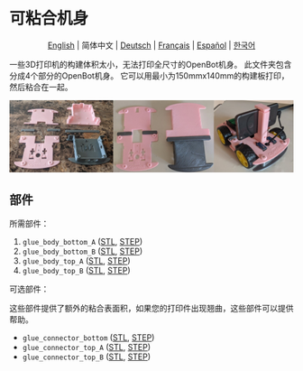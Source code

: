 # 可粘合机身

<p align="center">
  <a href="README.md">English</a> |
  <span>简体中文</span> |
  <a href="README.de-DE.md">Deutsch</a> |
  <a href="README.fr-FR.md">Français</a> |
  <a href="README.es-ES.md">Español</a> |
  <a href="README.ko-KR.md">한국어</a>
</p>

一些3D打印机的构建体积太小，无法打印全尺寸的OpenBot机身。
此文件夹包含分成4个部分的OpenBot机身。
它可以用最小为150mmx140mm的构建板打印，然后粘合在一起。

![可粘合机身](../../../../docs/images/glue_body.jpg)

## 部件

所需部件：

1) `glue_body_bottom_A` ([STL](glue_body_bottom_A.stl), [STEP](glue_body_bottom_A.step))
2) `glue_body_bottom_B` ([STL](glue_body_bottom_B.stl), [STEP](glue_body_bottom_B.step))
3) `glue_body_top_A` ([STL](glue_body_top_A.stl), [STEP](glue_body_top_A.step))
4) `glue_body_top_B` ([STL](glue_body_top_B.stl), [STEP](glue_body_top_B.step))

可选部件：

这些部件提供了额外的粘合表面积，如果您的打印件出现翘曲，这些部件可以提供帮助。

* `glue_connector_bottom` ([STL](glue_connector_bottom.stl), [STEP](glue_connector_bottom.step))
* `glue_connector_top_A` ([STL](glue_connector_top_A.stl), [STEP](glue_connector_top_A.step))
* `glue_connector_top_B` ([STL](glue_connector_top_B.stl), [STEP](glue_connector_top_B.step))